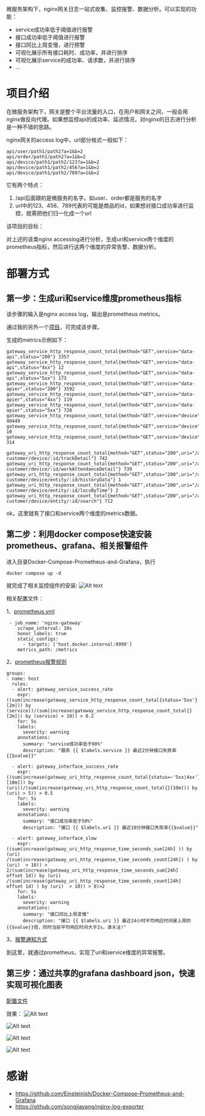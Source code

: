 微服务架构下，nginx网关日志一站式收集、监控报警、数据分析。可以实现的功能：
- service成功率低于阈值进行报警
- 接口成功率低于阈值进行报警
- 接口同比上周变慢，进行预警
- 可视化展示所有接口耗时、成功率，并进行排序
- 可视化展示service的成功率、请求数，并进行排序
- ...
# 项目介绍
在微服务架构下，网关是整个平台流量的入口，在用户和网关之间，一般会用nginx做反向代理。如果想监控api的成功率、延迟情况，对nginx的日志进行分析是一种不错的思路。

nginx网关的access log中，url部分格式一般如下：
```
api/user/path1/path2?a=1&b=2
api/order/path1/path2?a=1&b=2
api/device/path1/path2/123?a=1&b=2
api/device/path1/path2/456?a=1&b=2
api/device/path1/path2/789?a=1&b=2
```
它有两个特点：
1. /api后面跟的是微服务的名字。如user、order都是服务的名字
2. url中的123、456、789代表的可能是商品的id，如果想对接口成功率进行监控，就需把他们归一化成一个url

该项目的目标：

对上述的该类nginx accesslog进行分析，生成uri和service两个维度的prometheus指标，然后进行这两个维度的异常告警、数据分析。

# 部署方式
## 第一步：生成uri和service维度prometheus指标
该步骤的输入是nginx access log，输出是prometheus metrics。

通过我的另外一个[项目](https://github.com/MuChenMuXuan/nginx-log-exporter)，可完成该步骤。

生成的metrics示例如下：
```
gateway_service_http_response_count_total{method="GET",service="data-api",status="200"} 3357
gateway_service_http_response_count_total{method="GET",service="data-api",status="4xx"} 12
gateway_service_http_response_count_total{method="GET",service="data-api",status="5xx"} 173
gateway_service_http_response_count_total{method="GET",service="data-apier",status="200"} 3592
gateway_service_http_response_count_total{method="GET",service="data-apier",status="4xx"} 119
gateway_service_http_response_count_total{method="GET",service="data-apier",status="5xx"} 728
gateway_service_http_response_count_total{method="GET",service="device",status="200"} 40449
gateway_service_http_response_count_total{method="GET",service="device",status="4xx"} 10
gateway_service_http_response_count_total{method="GET",service="device",status="5xx"} 314

gateway_uri_http_response_count_total{method="GET",status="200",uri="/api-customer/device/:id/trackDetail"} 742
gateway_uri_http_response_count_total{method="GET",status="200",uri="/api-customer/device/:id/workAttendanceDetail"} 739
gateway_uri_http_response_count_total{method="GET",status="200",uri="/api-customer/device/entity/:id/historyData"} 1
gateway_uri_http_response_count_total{method="GET",status="200",uri="/api-customer/device/entity/:id/locsByTime"} 2
gateway_uri_http_response_count_total{method="GET",status="200",uri="/api-customer/device/entity/:id/search"} 712
```
ok，这里就有了接口和service两个维度的metrics数据。

## 第二步：利用docker compose快速安装prometheus、grafana、相关报警组件
进入目录Docker-Compose-Prometheus-and-Grafana，执行
```
docker compose up -d
```
就完成了相关监控组件的安装:
![Alt text](image.png)

相关配置文件：

1、[prometheus.yml](./Docker-Compose-Prometheus-and-Grafana/prometheus/prometheus.yml)
```
 - job_name: 'nginx-gateway'
    scrape_interval: 10s
    honor_labels: true
    static_configs:
      - targets: ['host.docker.internal:9999']
    metrics_path: /metrics
```

2、[prometheus报警规则](./Docker-Compose-Prometheus-and-Grafana/prometheus/alert.rules)

```
groups:
- name: host
  rules:
  - alert: gateway_service_success_rate
    expr: ((sum(increase(gateway_service_http_response_count_total{status='5xx'}[2m])) by (service))/(sum(increase(gateway_service_http_response_count_total{}[2m])) by (service) > 10)) > 0.2
    for: 5s
    labels:
      severity: warning
    annotations:
      summary: "service成功率低于80%"
      description: "服务 {{ $labels.service }} 最近2分钟接口失败率{{$value}}"

  - alert: gateway_interface_success_rate
    expr: ((sum(increase(gateway_uri_http_response_count_total{status=~'5xx|4xx'}[10m])) by (uri))/(sum(increase(gateway_uri_http_response_count_total{}[10m])) by (uri) > 5)) > 0.5
    for: 5s
    labels:
      severity: warning
    annotations:
      summary: "接口成功率低于50%"
      description: "接口 {{ $labels.uri }} 最近10分钟接口失败率{{$value}}"

  - alert: gateway_interface_slow
    expr: ((sum(increase(gateway_uri_http_response_time_seconds_sum[24h] )) by (uri) /(sum(increase(gateway_uri_http_response_time_seconds_count[24h]) ) by (uri)  > 10)) > 2/(sum(increase(gateway_uri_http_response_time_seconds_sum[24h]  offset 1d)) by (uri) /(sum(increase(gateway_uri_http_response_time_seconds_count[24h] offset 1d) ) by (uri)  > 10)) > 0)>2
    for: 5s
    labels:
      severity: warning
    annotations:
      summary: "接口同比上周变慢"
      description: "接口 {{ $labels.uri }} 最近24小时平均响应时间是上周的{{$value}}倍，同时当前平均响应时间大于2s，请关注!"
```

3、[报警通知方式](./Docker-Compose-Prometheus-and-Grafana/alertmanager/config.yml)

到这里，就通过prometheus，实现了uri和service维度的异常报警。

## 第三步：通过共享的grafana dashboard json，快速实现可视化图表
[配置文件](./granafa/dashboard.json)

效果：
![Alt text](image-1.png)

![Alt text](image-2.png)

![Alt text](image-3.png)

![Alt text](image-4.png)


# 感谢
- https://github.com/Einsteinish/Docker-Compose-Prometheus-and-Grafana
- https://github.com/songjiayang/nginx-log-exporter

